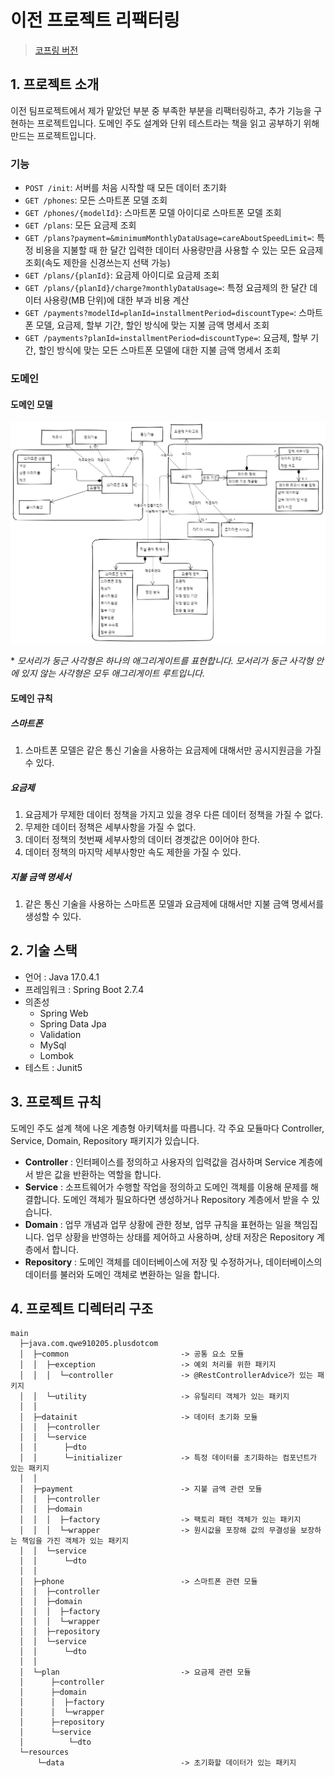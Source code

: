 # 이전 프로젝트 리팩터링

> [코프링 버전](https://github.com/ki960213/plusdotcom-server)

## 1. 프로젝트 소개
이전 팀프로젝트에서 제가 맡았던 부분 중 부족한 부분을 리팩터링하고, 추가 기능을 구현하는 프로젝트입니다.
도메인 주도 설계와 단위 테스트라는 책을 읽고 공부하기 위해 만드는 프로젝트입니다.
### 기능
* ```POST /init```: 서버를 처음 시작할 때 모든 데이터 초기화
* ```GET /phones```: 모든 스마트폰 모델 조회
* ```GET /phones/{modelId}```: 스마트폰 모델 아이디로 스마트폰 모델 조회
* ```GET /plans```: 모든 요금제 조회
* ```GET /plans?payment=&minimumMonthlyDataUsage=careAboutSpeedLimit=```: 특정 비용을 지불할 때 한 달간 입력한 데이터 사용량만큼 사용할 수 있는 모든 요금제 조회(속도 제한을 신경쓰는지 선택 가능)
* ```GET /plans/{planId}```: 요금제 아이디로 요금제 조회
* ```GET /plans/{planId}/charge?monthlyDataUsage=```: 특정 요금제의 한 달간 데이터 사용량(MB 단위)에 대한 부과 비용 계산
* ```GET /payments?modelId=planId=installmentPeriod=discountType=```: 스마트폰 모델, 요금제, 할부 기간, 할인 방식에 맞는 지불 금액 명세서 조회
* ```GET /payments?planId=installmentPeriod=discountType=```: 요금제, 할부 기간, 할인 방식에 맞는 모든 스마트폰 모델에 대한 지불 금액 명세서 조회

### 도메인
#### 도메인 모델
![도메인 모델](images/domain-model.png)

\* _모서리가 둥근 사각형은 하나의 애그리게이트를 표현합니다. 모서리가 둥근 사각형 안에 있지 않는 사각형은 모두 애그리게이트 루트입니다._

#### 도메인 규칙
##### 스마트폰
1. 스마트폰 모델은 같은 통신 기술을 사용하는 요금제에 대해서만 공시지원금을 가질 수 있다.

##### 요금제
1. 요금제가 무제한 데이터 정책을 가지고 있을 경우 다른 데이터 정책을 가질 수 없다.
2. 무제한 데이터 정책은 세부사항을 가질 수 없다.
3. 데이터 정책의 첫번째 세부사항의 데이터 경곗값은 0이어야 한다.
4. 데이터 정책의 마지막 세부사항만 속도 제한을 가질 수 있다.

##### 지불 금액 명세서
1. 같은 통신 기술을 사용하는 스마트폰 모델과 요금제에 대해서만 지불 금액 명세서를 생성할 수 있다.

## 2. 기술 스택
* 언어 : Java 17.0.4.1
* 프레임워크 : Spring Boot 2.7.4
* 의존성
    * Spring Web
    * Spring Data Jpa
    * Validation
    * MySql
    * Lombok
* 테스트 : Junit5

## 3. 프로젝트 규칙
도메인 주도 설계 책에 나온 계층형 아키텍처를 따릅니다.
각 주요 모듈마다 Controller, Service, Domain, Repository 패키지가 있습니다.
* **Controller** : 인터페이스를 정의하고 사용자의 입력값을 검사하며 Service 계층에서 받은 값을 반환하는 역할을 합니다.
* **Service** : 소프트웨어가 수행할 작업을 정의하고 도메인 객체를 이용해 문제를 해결합니다. 도메인 객체가 필요하다면 생성하거나 Repository 계층에서 받을 수 있습니다.
* **Domain** : 업무 개념과 업무 상황에 관한 정보, 업무 규칙을 표현하는 일을 책임집니다. 업무 상황을 반영하는 상태를 제어하고 사용하며, 상태 저장은 Repository 계층에서 합니다.
* **Repository** : 도메인 객체를 데이터베이스에 저장 및 수정하거나, 데이터베이스의 데이터를 불러와 도메인 객체로 변환하는 일을 합니다.

## 4. 프로젝트 디렉터리 구조
```
main
  ├─java.com.qwe910205.plusdotcom
  │  ├─common                         -> 공통 요소 모듈
  │  │  ├─exception                   -> 예외 처리를 위한 패키지
  │  │  │  └─controller               -> @RestControllerAdvice가 있는 패키지
  │  │  └─utility                     -> 유틸리티 객체가 있는 패키지
  │  │
  │  ├─datainit                       -> 데이터 초기화 모듈
  │  │  ├─controller
  │  │  └─service
  │  │      ├─dto 
  │  │      └─initializer             -> 특정 데이터를 초기화하는 컴포넌트가 있는 패키지
  │  │
  │  ├─payment                        -> 지불 금액 관련 모듈
  │  │  ├─controller
  │  │  ├─domain  
  │  │  │  ├─factory                  -> 팩토리 패턴 객체가 있는 패키지
  │  │  │  └─wrapper                  -> 원시값을 포장해 값의 무결성을 보장하는 책임을 가진 객체가 있는 패키지
  │  │  └─service
  │  │      └─dto
  │  │
  │  ├─phone                          -> 스마트폰 관련 모듈
  │  │  ├─controller
  │  │  ├─domain
  │  │  │  ├─factory
  │  │  │  └─wrapper
  │  │  ├─repository
  │  │  └─service
  │  │      └─dto
  │  │
  │  └─plan                           -> 요금제 관련 모듈
  │      ├─controller
  │      ├─domain
  │      │  ├─factory
  │      │  └─wrapper
  │      ├─repository
  │      └─service
  │          └─dto
  └─resources
      └─data                          -> 초기화할 데이터가 있는 패키지
```
